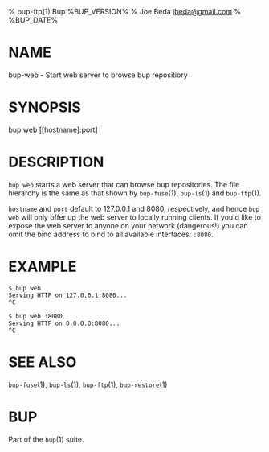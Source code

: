 % bup-ftp(1) Bup %BUP_VERSION%
% Joe Beda <jbeda@gmail.com>
% %BUP_DATE%

# NAME

bup-web - Start web server to browse bup repositiory

# SYNOPSIS

bup web [[hostname]:port]

# DESCRIPTION

`bup web` starts a web server that can browse bup repositories. The file
hierarchy is the same as that shown by `bup-fuse`(1), `bup-ls`(1) and
`bup-ftp`(1).

`hostname` and `port` default to 127.0.0.1 and 8080, respectively, and hence
`bup web` will only offer up the web server to locally running clients. If
you'd like to expose the web server to anyone on your network (dangerous!) you
can omit the bind address to bind to all available interfaces: `:8080`.

# EXAMPLE

    $ bup web
    Serving HTTP on 127.0.0.1:8080...
    ^C

    $ bup web :8080
    Serving HTTP on 0.0.0.0:8080...
    ^C


# SEE ALSO

`bup-fuse`(1), `bup-ls`(1), `bup-ftp`(1), `bup-restore`(1)


# BUP

Part of the `bup`(1) suite.
